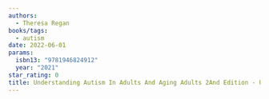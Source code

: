 ```yaml
---
authors:
  - Theresa Regan
books/tags:
  - autism
date: 2022-06-01
params:
  isbn13: "9781946824912"
  year: "2021"
star_rating: 0
title: Understanding Autism In Adults And Aging Adults 2And Edition - Updated In 2021 With New Insights For Improving Diagnosis And Quality Of Life
---
```


<!--more-->
